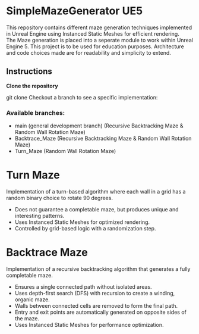 # SimpleMazeGenerator UE5  

This repository contains different maze generation techniques implemented in Unreal Engine using Instanced Static Meshes for efficient rendering.   
The Maze generation is placed into a seperate module to work within Unreal Engine 5.
This project is to be used for education purposes. Architecture and code choices made are for readability and simplicity to extend.  

## Instructions  

**Clone the repository**    

git clone <your-repo-url> 
Checkout a branch to see a specific implementation:  


### Available branches:  
 - main (general development branch)  (Recursive Backtracking Maze & Random Wall Rotation Maze)  
 - Backtrace_Maze (Recursive Backtracking Maze & Random Wall Rotation Maze)  
 - Turn_Maze (Random Wall Rotation Maze)  

# Turn Maze
Implementation of a turn-based algorithm where each wall in a grid has a random binary choice to rotate 90 degrees.  

 - Does not guarantee a completable maze, but produces unique and interesting patterns.  
 - Uses Instanced Static Meshes for optimized rendering.  
 - Controlled by grid-based logic with a randomization step.  

# Backtrace Maze  
Implementation of a recursive backtracking algorithm that generates a fully completable maze.  

 - Ensures a single connected path without isolated areas.  
 - Uses depth-first search (DFS) with recursion to create a winding, organic maze.  
 - Walls between connected cells are removed to form the final path.  
 - Entry and exit points are automatically generated on opposite sides of the maze.  
 - Uses Instanced Static Meshes for performance optimization.  
